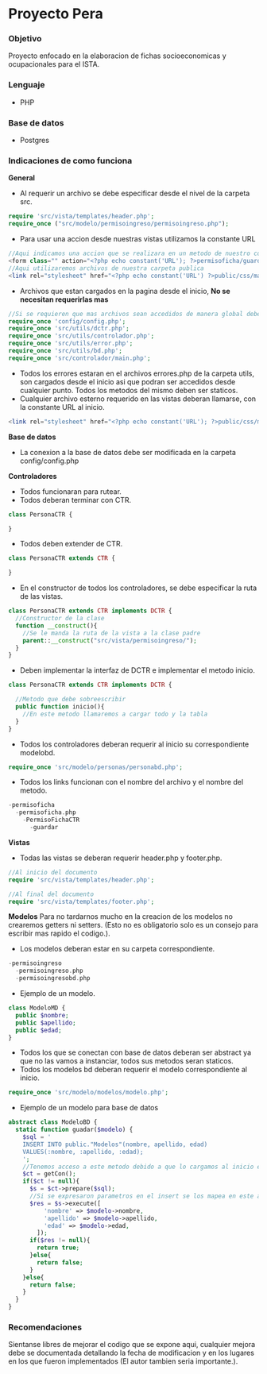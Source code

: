 # Proyecto Pera

### Objetivo
Proyecto enfocado en la elaboracion de fichas socioeconomicas y ocupacionales para el ISTA.

### Lenguaje  
- PHP

### Base de datos
- Postgres

### Indicaciones de como funciona
**General**
- Al requerir un archivo se debe especificar desde el nivel de la carpeta src.
```php
require 'src/vista/templates/header.php';
require_once ("src/modelo/permisoingreso/permisoingreso.php");
```
- Para usar una accion desde nuestras vistas utilizamos la constante URL
```php
//Aqui indicamos una accion que se realizara en un metodo de nuestro controlador
<form class="" action="<?php echo constant('URL'); ?>permisoficha/guardar" method="post">
//Aqui utilizaremos archivos de nuestra carpeta publica
<link rel="stylesheet" href="<?php echo constant('URL') ?>public/css/main.css">
```
- Archivos que estan cargados en la pagina desde el inicio, **No se necesitan requerirlas mas**
```php
//Si se requieren que mas archivos sean accedidos de manera global deben ser especificados en index.php
require_once 'config/config.php';
require_once 'src/utils/dctr.php';
require_once 'src/utils/controlador.php';
require_once 'src/utils/error.php';
require_once 'src/utils/bd.php';
require_once 'src/controlador/main.php';
```
- Todos los errores estaran en el archivos errores.php de la carpeta utils, son cargados desde el inicio asi que podran ser accedidos desde cualquier punto. Todos los metodos del mismo deben ser staticos.
- Cualquier archivo esterno requerido en las vistas deberan llamarse, con la constante URL al inicio.
```php
<link rel="stylesheet" href="<?php echo constant('URL'); ?>public/css/main.css">
```

**Base de datos**
- La conexion a la base de datos debe ser modificada en la carpeta config/config.php

**Controladores**
- Todos funcionaran para rutear.
- Todos deberan terminar con CTR.
```php
class PersonaCTR {

}
```
- Todos deben extender de CTR.
```php
class PersonaCTR extends CTR {

}
```
- En el constructor de todos los controladores, se debe especificar la ruta de las vistas.
```php
class PersonaCTR extends CTR implements DCTR {
  //Constructor de la clase
  function __construct(){
    //Se le manda la ruta de la vista a la clase padre
    parent::__construct("src/vista/permisoingreso/");
  }
}
```
- Deben implementar la interfaz de DCTR e implementar el metodo inicio.
```php
class PersonaCTR extends CTR implements DCTR {

  //Metodo que debe sobreescribir
  public function inicio(){
    //En este metodo llamaremos a cargar todo y la tabla
  }
}
```
- Todos los controladores deberan requerir al inicio su correspondiente modelobd.
```php
require_once 'src/modelo/personas/personabd.php';
```
- Todos los links funcionan con el nombre del archivo y el nombre del metodo.
```php
-permisoficha
  -permisoficha.php
    -PermisoFichaCTR
      -guardar
```

**Vistas**
- Todas las vistas se deberan requerir header.php y footer.php.
```php
//Al inicio del documento
require 'src/vista/templates/header.php';

//Al final del documento
require 'src/vista/templates/footer.php';
```

**Modelos**
Para no tardarnos mucho en la creacion de los modelos no crearemos getters ni setters. (Esto no es obligatorio solo es un consejo para escribir mas rapido el codigo.).
- Los modelos deberan estar en su carpeta correspondiente.
```php
-permisoingreso
  -permisoingreso.php
  -permisoingresobd.php
```
- Ejemplo de un modelo.
```php
class ModeloMD {
  public $nombre;
  public $apellido;
  public $edad;
}
```
- Todos los que se conectan con base de datos deberan ser abstract ya que no las vamos a instanciar, todos sus metodos seran staticos.
- Todos los modelos bd deberan requerir el modelo correspondiente al inicio.
```php
require_once 'src/modelo/modelos/modelo.php';
```
- Ejemplo de un modelo para base de datos
```php
abstract class ModeloBD {
  static function guadar($modelo) {
    $sql = '
    INSERT INTO public."Modelos"(nombre, apellido, edad)
    VALUES(:nombre, :apellido, :edad);
    ';
    //Tenemos acceso a este metodo debido a que lo cargamos al inicio en el index.php
    $ct = getCon();
    if($ct != null){
      $s = $ct->prepare($sql);
      //Si se expresaron parametros en el insert se los mapea en este array con tipo llave valor
      $res = $s->execute([
          'nombre' => $modelo->nombre,
          'apellido' => $modelo->apellido,
          'edad' => $modelo->edad,
        ]);
      if($res != null){
        return true;
      }else{
        return false;
      }
    }else{
      return false;
    }
  }
}
```

### Recomendaciones
Sientanse libres de mejorar el codigo que se expone aqui, cualquier mejora debe se documentada detallando la fecha de modificacion y en los lugares en los que fueron implementados (El autor tambien seria importante.).
